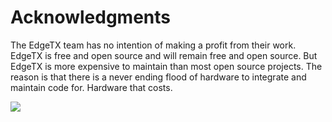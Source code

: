 # Acknowledgments

The EdgeTX team has no intention of making a profit from their work. EdgeTX is free and open source and will remain free and open source. But EdgeTX is more expensive to maintain than most open source projects. The reason is that there is a never ending flood of hardware to integrate and maintain code for. Hardware that costs.

[![](https://github.com/opentx/lua-reference-guide/tree/89b65e383782af902c0528c648021268417248da/btn_donate_LG.gif)](https://www.paypal.com/cgi-bin/webscr?cmd=_s-xclick&hosted_button_id=DJ9MASSKVW8WN)

